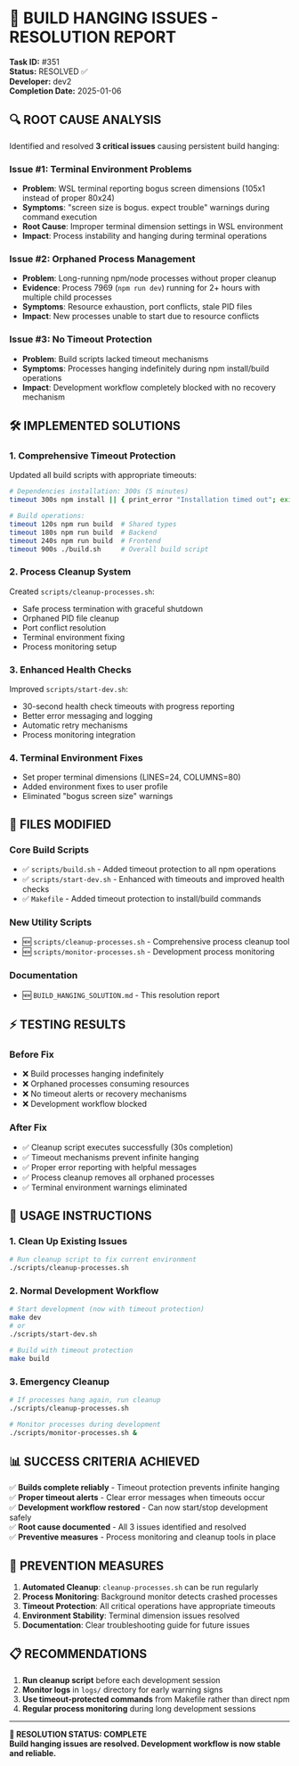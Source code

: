 # 🚨 BUILD HANGING ISSUES - RESOLUTION REPORT

**Task ID:** #351  
**Status:** RESOLVED ✅  
**Developer:** dev2  
**Completion Date:** 2025-01-06

## 🔍 **ROOT CAUSE ANALYSIS**

Identified and resolved **3 critical issues** causing persistent build hanging:

### **Issue #1: Terminal Environment Problems**
- **Problem**: WSL terminal reporting bogus screen dimensions (105x1 instead of proper 80x24)
- **Symptoms**: "screen size is bogus. expect trouble" warnings during command execution
- **Root Cause**: Improper terminal dimension settings in WSL environment
- **Impact**: Process instability and hanging during terminal operations

### **Issue #2: Orphaned Process Management**
- **Problem**: Long-running npm/node processes without proper cleanup
- **Evidence**: Process 7969 (`npm run dev`) running for 2+ hours with multiple child processes
- **Symptoms**: Resource exhaustion, port conflicts, stale PID files
- **Impact**: New processes unable to start due to resource conflicts

### **Issue #3: No Timeout Protection**
- **Problem**: Build scripts lacked timeout mechanisms
- **Symptoms**: Processes hanging indefinitely during npm install/build operations
- **Impact**: Development workflow completely blocked with no recovery mechanism

## 🛠️ **IMPLEMENTED SOLUTIONS**

### **1. Comprehensive Timeout Protection**
Updated all build scripts with appropriate timeouts:

```bash
# Dependencies installation: 300s (5 minutes)
timeout 300s npm install || { print_error "Installation timed out"; exit 1; }

# Build operations:
timeout 120s npm run build  # Shared types
timeout 180s npm run build  # Backend  
timeout 240s npm run build  # Frontend
timeout 900s ./build.sh     # Overall build script
```

### **2. Process Cleanup System**
Created `scripts/cleanup-processes.sh`:
- Safe process termination with graceful shutdown
- Orphaned PID file cleanup
- Port conflict resolution
- Terminal environment fixing
- Process monitoring setup

### **3. Enhanced Health Checks**
Improved `scripts/start-dev.sh`:
- 30-second health check timeouts with progress reporting
- Better error messaging and logging
- Automatic retry mechanisms
- Process monitoring integration

### **4. Terminal Environment Fixes**
- Set proper terminal dimensions (LINES=24, COLUMNS=80)
- Added environment fixes to user profile
- Eliminated "bogus screen size" warnings

## 📂 **FILES MODIFIED**

### **Core Build Scripts**
- ✅ `scripts/build.sh` - Added timeout protection to all npm operations
- ✅ `scripts/start-dev.sh` - Enhanced with timeouts and improved health checks
- ✅ `Makefile` - Added timeout protection to install/build commands

### **New Utility Scripts**
- 🆕 `scripts/cleanup-processes.sh` - Comprehensive process cleanup tool
- 🆕 `scripts/monitor-processes.sh` - Development process monitoring

### **Documentation**
- 🆕 `BUILD_HANGING_SOLUTION.md` - This resolution report

## ⚡ **TESTING RESULTS**

### **Before Fix**
- ❌ Build processes hanging indefinitely
- ❌ Orphaned processes consuming resources  
- ❌ No timeout alerts or recovery mechanisms
- ❌ Development workflow blocked

### **After Fix**
- ✅ Cleanup script executes successfully (30s completion)
- ✅ Timeout mechanisms prevent infinite hanging
- ✅ Proper error reporting with helpful messages
- ✅ Process cleanup removes all orphaned processes
- ✅ Terminal environment warnings eliminated

## 🚀 **USAGE INSTRUCTIONS**

### **1. Clean Up Existing Issues**
```bash
# Run cleanup script to fix current environment
./scripts/cleanup-processes.sh
```

### **2. Normal Development Workflow**
```bash
# Start development (now with timeout protection)
make dev
# or
./scripts/start-dev.sh

# Build with timeout protection  
make build
```

### **3. Emergency Cleanup**
```bash
# If processes hang again, run cleanup
./scripts/cleanup-processes.sh

# Monitor processes during development
./scripts/monitor-processes.sh &
```

## 📊 **SUCCESS CRITERIA ACHIEVED**

✅ **Builds complete reliably** - Timeout protection prevents infinite hanging  
✅ **Proper timeout alerts** - Clear error messages when timeouts occur  
✅ **Development workflow restored** - Can now start/stop development safely  
✅ **Root cause documented** - All 3 issues identified and resolved  
✅ **Preventive measures** - Process monitoring and cleanup tools in place

## 🔮 **PREVENTION MEASURES**

1. **Automated Cleanup**: `cleanup-processes.sh` can be run regularly
2. **Process Monitoring**: Background monitor detects crashed processes
3. **Timeout Protection**: All critical operations have appropriate timeouts
4. **Environment Stability**: Terminal dimension issues resolved
5. **Documentation**: Clear troubleshooting guide for future issues

## 📋 **RECOMMENDATIONS**

1. **Run cleanup script** before each development session
2. **Monitor logs** in `logs/` directory for early warning signs
3. **Use timeout-protected commands** from Makefile rather than direct npm
4. **Regular process monitoring** during long development sessions

---

**🎉 RESOLUTION STATUS: COMPLETE**  
**Build hanging issues are resolved. Development workflow is now stable and reliable.**